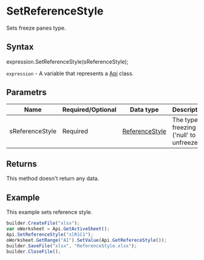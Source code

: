 # SetReferenceStyle

Sets freeze panes type.

## Syntax

expression.SetReferenceStyle(sReferenceStyle);

`expression` - A variable that represents a [Api](../Api.md) class.

## Parametrs

| **Name** | **Required/Optional** | **Data type** | **Description** |
| ------------- | ------------- | ------------- | ------------- |
| sReferenceStyle | Required | [ReferenceStyle](../../../Enumerations/ReferenceStyle.md) | The type of freezing ('null' to unfreeze). |

## Returns

This method doesn't return any data.

## Example

This example sets reference style.

```javascript
builder.CreateFile("xlsx");
var oWorksheet = Api.GetActiveSheet();
Api.SetReferenceStyle("xlR1C1");
oWorksheet.GetRange("A1").SetValue(Api.GetRefereceStyle());
builder.SaveFile("xlsx", "ReferenceStyle.xlsx");
builder.CloseFile();
```